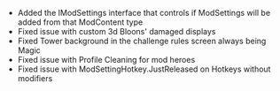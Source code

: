 - Added the IModSettings interface that controls if ModSettings will be added from that ModContent type
- Fixed issue with custom 3d Bloons' damaged displays
- Fixed Tower background in the challenge rules screen always being Magic
- Fixed issue with Profile Cleaning for mod heroes
- Fixed issue with ModSettingHotkey.JustReleased on Hotkeys without modifiers